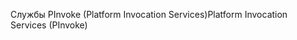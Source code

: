 <span data-ttu-id="5671f-101">Службы PInvoke (Platform Invocation Services)</span><span class="sxs-lookup"><span data-stu-id="5671f-101">Platform Invocation Services (PInvoke)</span></span>